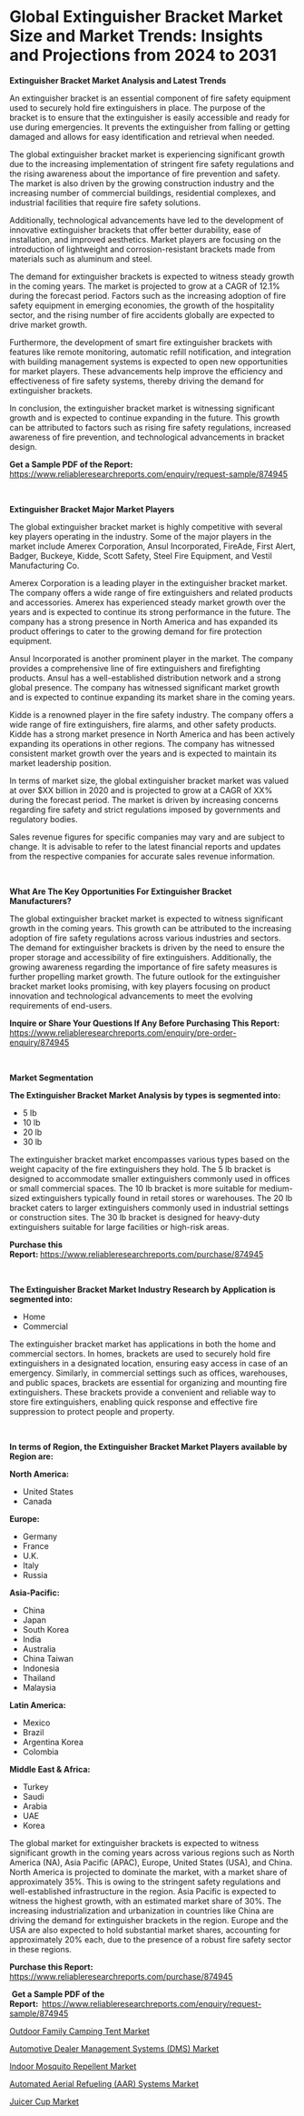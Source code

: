 <p><h1>Global Extinguisher Bracket Market Size and Market Trends: Insights and Projections from 2024 to 2031</h1></p><p><strong>Extinguisher Bracket Market Analysis and Latest Trends</strong></p>
<p><p>An extinguisher bracket is an essential component of fire safety equipment used to securely hold fire extinguishers in place. The purpose of the bracket is to ensure that the extinguisher is easily accessible and ready for use during emergencies. It prevents the extinguisher from falling or getting damaged and allows for easy identification and retrieval when needed.</p><p>The global extinguisher bracket market is experiencing significant growth due to the increasing implementation of stringent fire safety regulations and the rising awareness about the importance of fire prevention and safety. The market is also driven by the growing construction industry and the increasing number of commercial buildings, residential complexes, and industrial facilities that require fire safety solutions.</p><p>Additionally, technological advancements have led to the development of innovative extinguisher brackets that offer better durability, ease of installation, and improved aesthetics. Market players are focusing on the introduction of lightweight and corrosion-resistant brackets made from materials such as aluminum and steel.</p><p>The demand for extinguisher brackets is expected to witness steady growth in the coming years. The market is projected to grow at a CAGR of 12.1% during the forecast period. Factors such as the increasing adoption of fire safety equipment in emerging economies, the growth of the hospitality sector, and the rising number of fire accidents globally are expected to drive market growth.</p><p>Furthermore, the development of smart fire extinguisher brackets with features like remote monitoring, automatic refill notification, and integration with building management systems is expected to open new opportunities for market players. These advancements help improve the efficiency and effectiveness of fire safety systems, thereby driving the demand for extinguisher brackets.</p><p>In conclusion, the extinguisher bracket market is witnessing significant growth and is expected to continue expanding in the future. This growth can be attributed to factors such as rising fire safety regulations, increased awareness of fire prevention, and technological advancements in bracket design.</p></p>
<p><strong>Get a Sample PDF of the Report:&nbsp;</strong> <a href="https://www.reliableresearchreports.com/enquiry/request-sample/874945">https://www.reliableresearchreports.com/enquiry/request-sample/874945</a></p>
<p>&nbsp;</p>
<p><strong>Extinguisher Bracket Major Market Players</strong></p>
<p><p>The global extinguisher bracket market is highly competitive with several key players operating in the industry. Some of the major players in the market include Amerex Corporation, Ansul Incorporated, FireAde, First Alert, Badger, Buckeye, Kidde, Scott Safety, Steel Fire Equipment, and Vestil Manufacturing Co.</p><p>Amerex Corporation is a leading player in the extinguisher bracket market. The company offers a wide range of fire extinguishers and related products and accessories. Amerex has experienced steady market growth over the years and is expected to continue its strong performance in the future. The company has a strong presence in North America and has expanded its product offerings to cater to the growing demand for fire protection equipment.</p><p>Ansul Incorporated is another prominent player in the market. The company provides a comprehensive line of fire extinguishers and firefighting products. Ansul has a well-established distribution network and a strong global presence. The company has witnessed significant market growth and is expected to continue expanding its market share in the coming years.</p><p>Kidde is a renowned player in the fire safety industry. The company offers a wide range of fire extinguishers, fire alarms, and other safety products. Kidde has a strong market presence in North America and has been actively expanding its operations in other regions. The company has witnessed consistent market growth over the years and is expected to maintain its market leadership position.</p><p>In terms of market size, the global extinguisher bracket market was valued at over $XX billion in 2020 and is projected to grow at a CAGR of XX% during the forecast period. The market is driven by increasing concerns regarding fire safety and strict regulations imposed by governments and regulatory bodies.</p><p>Sales revenue figures for specific companies may vary and are subject to change. It is advisable to refer to the latest financial reports and updates from the respective companies for accurate sales revenue information.</p></p>
<p>&nbsp;</p>
<p><strong>What Are The Key Opportunities For Extinguisher Bracket Manufacturers?</strong></p>
<p><p>The global extinguisher bracket market is expected to witness significant growth in the coming years. This growth can be attributed to the increasing adoption of fire safety regulations across various industries and sectors. The demand for extinguisher brackets is driven by the need to ensure the proper storage and accessibility of fire extinguishers. Additionally, the growing awareness regarding the importance of fire safety measures is further propelling market growth. The future outlook for the extinguisher bracket market looks promising, with key players focusing on product innovation and technological advancements to meet the evolving requirements of end-users.</p></p>
<p><strong>Inquire or Share Your Questions If Any Before Purchasing This Report:</strong> <a href="https://www.reliableresearchreports.com/enquiry/pre-order-enquiry/874945">https://www.reliableresearchreports.com/enquiry/pre-order-enquiry/874945</a></p>
<p>&nbsp;</p>
<p><strong>Market Segmentation</strong></p>
<p><strong>The Extinguisher Bracket Market Analysis by types is segmented into:</strong></p>
<p><ul><li>5 lb</li><li>10 lb</li><li>20 lb</li><li>30 lb</li></ul></p>
<p><p>The extinguisher bracket market encompasses various types based on the weight capacity of the fire extinguishers they hold. The 5 lb bracket is designed to accommodate smaller extinguishers commonly used in offices or small commercial spaces. The 10 lb bracket is more suitable for medium-sized extinguishers typically found in retail stores or warehouses. The 20 lb bracket caters to larger extinguishers commonly used in industrial settings or construction sites. The 30 lb bracket is designed for heavy-duty extinguishers suitable for large facilities or high-risk areas.</p></p>
<p><strong>Purchase this Report:&nbsp;</strong><a href="https://www.reliableresearchreports.com/purchase/874945">https://www.reliableresearchreports.com/purchase/874945</a></p>
<p>&nbsp;</p>
<p><strong>The Extinguisher Bracket Market Industry Research by Application is segmented into:</strong></p>
<p><ul><li>Home</li><li>Commercial</li></ul></p>
<p><p>The extinguisher bracket market has applications in both the home and commercial sectors. In homes, brackets are used to securely hold fire extinguishers in a designated location, ensuring easy access in case of an emergency. Similarly, in commercial settings such as offices, warehouses, and public spaces, brackets are essential for organizing and mounting fire extinguishers. These brackets provide a convenient and reliable way to store fire extinguishers, enabling quick response and effective fire suppression to protect people and property.</p></p>
<p>&nbsp;</p>
<p><strong>In terms of Region, the Extinguisher Bracket Market Players available by Region are:</strong></p>
<p>
    <p> <strong> North America: </strong>
        <ul>
            <li>United States</li>
            <li>Canada</li>
        </ul>
        </p> 
    <p> <strong> Europe: </strong>
        <ul>
            <li>Germany</li>
            <li>France</li>
            <li>U.K.</li>
            <li>Italy</li>
            <li>Russia</li>
        </ul>
        </p> 
    <p> <strong> Asia-Pacific: </strong>
        <ul>
            <li>China</li>
            <li>Japan</li>
            <li>South Korea</li>
            <li>India</li>
            <li>Australia</li>
            <li>China Taiwan</li>
            <li>Indonesia</li>
            <li>Thailand</li>
            <li>Malaysia</li>
        </ul>
        </p> 
    <p> <strong> Latin America: </strong>
        <ul>
            <li>Mexico</li>
            <li>Brazil</li>
            <li>Argentina Korea</li>
            <li>Colombia</li>
        </ul>
        </p> 
    <p> <strong> Middle East & Africa: </strong>
        <ul>
            <li>Turkey</li>
            <li>Saudi</li>
            <li>Arabia</li>
            <li>UAE</li>
            <li>Korea</li>
        </ul>
    </p>
    </p>
<p><p>The global market for extinguisher brackets is expected to witness significant growth in the coming years across various regions such as North America (NA), Asia Pacific (APAC), Europe, United States (USA), and China. North America is projected to dominate the market, with a market share of approximately 35%. This is owing to the stringent safety regulations and well-established infrastructure in the region. Asia Pacific is expected to witness the highest growth, with an estimated market share of 30%. The increasing industrialization and urbanization in countries like China are driving the demand for extinguisher brackets in the region. Europe and the USA are also expected to hold substantial market shares, accounting for approximately 20% each, due to the presence of a robust fire safety sector in these regions.</p></p>
<p><strong>Purchase this Report: </strong><a href="https://www.reliableresearchreports.com/purchase/874945">https://www.reliableresearchreports.com/purchase/874945</a></p>
<p>&nbsp;<strong>Get a Sample PDF of the Report:&nbsp;&nbsp;</strong><a href="https://www.reliableresearchreports.com/enquiry/request-sample/874945">https://www.reliableresearchreports.com/enquiry/request-sample/874945</a></p>
<p><strong></strong></p>
<p><p><a href="https://medium.com/@samanthamills76/outdoor-family-camping-tent-market-report-reveals-the-latest-trends-and-growth-opportunities-of-d62782d17632">Outdoor Family Camping Tent Market</a></p><p><a href="https://github.com/mahnoor2003/Market-Research-Report-List-2/blob/main/automotive-dealer-management-systems-dms-market.md">Automotive Dealer Management Systems (DMS) Market</a></p><p><a href="https://medium.com/@samanthamills76/indoor-mosquito-repellent-market-exploring-market-share-market-trends-and-future-growth-74eab29cf0f6">Indoor Mosquito Repellent Market</a></p><p><a href="https://github.com/marloy8/Market-Research-Report-List-2/blob/main/automated-aerial-refueling-aar-systems-market.md">Automated Aerial Refueling (AAR) Systems Market</a></p><p><a href="https://medium.com/@samanthamills76/juicer-cup-market-share-evolution-and-market-growth-trends-2024-2031-10e589fbcb0e">Juicer Cup Market</a></p></p>